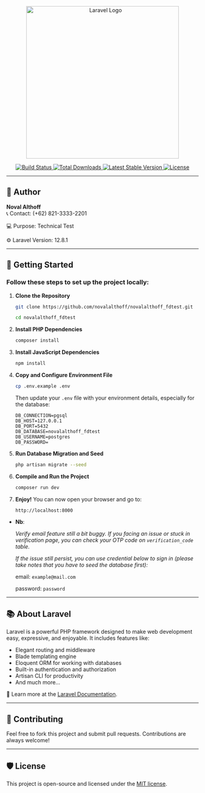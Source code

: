 <p align="center">
    <a href="https://laravel.com" target="_blank">
        <img src="https://raw.githubusercontent.com/laravel/art/master/logo-lockup/5%20SVG/2%20CMYK/1%20Full%20Color/laravel-logolockup-cmyk-red.svg" width="400" alt="Laravel Logo">
    </a>
</p>

<p align="center">
    <a href="https://github.com/laravel/framework/actions">
        <img src="https://github.com/laravel/framework/workflows/tests/badge.svg" alt="Build Status">
    </a>
    <a href="https://packagist.org/packages/laravel/framework">
        <img src="https://img.shields.io/packagist/dt/laravel/framework" alt="Total Downloads">
    </a>
    <a href="https://packagist.org/packages/laravel/framework">
        <img src="https://img.shields.io/packagist/v/laravel/framework" alt="Latest Stable Version">
    </a>
    <a href="https://packagist.org/packages/laravel/framework">
        <img src="https://img.shields.io/packagist/l/laravel/framework" alt="License">
    </a>
</p>

---

## 👤 Author

**Noval Althoff**  
📞 Contact: (+62) 821-3333-2201

💻 Purpose: Technical Test

⚙  Laravel Version: 12.8.1

---

## 🚀 Getting Started

### Follow these steps to set up the project locally:

1. **Clone the Repository**
   ```bash
   git clone https://github.com/novalalthoff/novalalthoff_fdtest.git

   cd novalalthoff_fdtest
   ```

2. **Install PHP Dependencies**
   ```bash
   composer install
   ```

3. **Install JavaScript Dependencies**
   ```bash
   npm install
   ```

4. **Copy and Configure Environment File**
   ```bash
   cp .env.example .env
   ```

   Then update your `.env` file with your environment details, especially for the database:

   ```env
   DB_CONNECTION=pgsql
   DB_HOST=127.0.0.1
   DB_PORT=5432
   DB_DATABASE=novalalthoff_fdtest
   DB_USERNAME=postgres
   DB_PASSWORD=
   ```

5. **Run Database Migration and Seed**
   ```bash
   php artisan migrate --seed
   ```

6. **Compile and Run the Project**
   ```bash
   composer run dev
   ```

7. **Enjoy!**
   You can now open your browser and go to:
   ```
   http://localhost:8000
   ```

- **Nb**:

    _Verify email feature still a bit buggy. If you facing an issue or stuck in verification page, you can check your OTP code on `verification_code` table._

    _If the issue still persist, you can use credential below to sign in (please take notes that you have to seed the database first):_

    email: `example@mail.com`

    password: `password`

---

## 📚 About Laravel

Laravel is a powerful PHP framework designed to make web development easy, expressive, and enjoyable. It includes features like:

- Elegant routing and middleware
- Blade templating engine
- Eloquent ORM for working with databases
- Built-in authentication and authorization
- Artisan CLI for productivity
- And much more...

📖 Learn more at the [Laravel Documentation](https://laravel.com/docs).

---

## 🤝 Contributing

Feel free to fork this project and submit pull requests. Contributions are always welcome!

---

## 🛡 License

This project is open-source and licensed under the [MIT license](https://opensource.org/licenses/MIT).

